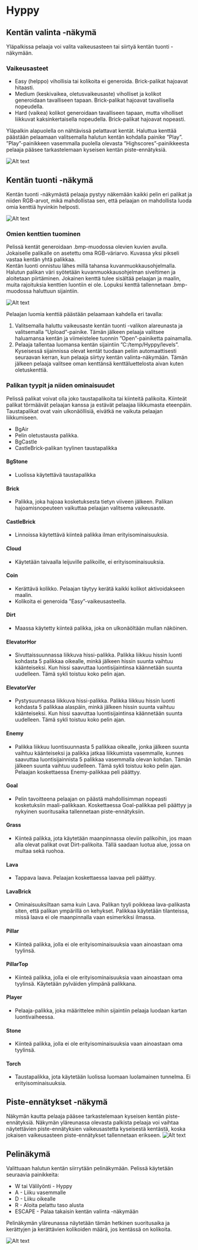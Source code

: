 # Hyppy

## Kentän valinta -näkymä
Yläpalkissa pelaaja voi valita vaikeusasteen tai siirtyä kentän tuonti -näkymään.

### Vaikeusasteet
* Easy (helppo) vihollisia tai kolikoita ei generoida. Brick-palikat hajoavat hitaasti. 
* Medium (keskivaikea, oletusvaikeusaste) viholliset ja kolikot generoidaan tavalliseen tapaan. Brick-palikat hajoavat tavallisella nopeudella. 
* Hard (vaikea) kolikot generoidaan tavalliseen tapaan, mutta viholliset liikkuvat kaksinkertaisella nopeudella. Brick-palikat hajoavat nopeasti. 

Yläpalkin alapuolella on nähtävissä pelattavat kentät. Haluttua kenttää päästään pelaamaan valitsemalla halutun kentän kohdalla painike ”Play”. ”Play”-painikkeen vasemmalla puolella olevasta ”Highscores”-painikkeesta pelaaja pääsee tarkastelemaan kyseisen kentän piste-ennätyksiä. 

![Alt text](readme-images/1.png?raw=true "Aloitusnäkymä")


## Kentän tuonti -näkymä
Kentän tuonti -näkymästä pelaaja pystyy näkemään kaikki pelin eri palikat ja niiden RGB-arvot, mikä mahdollistaa sen, että pelaajan on mahdollista luoda omia kenttiä hyvinkin helposti.

![Alt text](readme-images/2.png?raw=true "Kentän tuonti -näkymä")

### Omien kenttien tuominen

Pelissä kentät generoidaan .bmp-muodossa olevien kuvien avulla. Jokaiselle palikalle on asetettu oma RGB-väriarvo. Kuvassa yksi pikseli vastaa kentän yhtä palikkaa.  
Kentän luonti onnistuu lähes millä tahansa kuvanmuokkausohjelmalla. Halutun palikan väri syötetään kuvanmuokkausohjelman siveltimen ja aloitetaan piirtäminen. Jokainen kenttä tulee sisältää pelaajan ja maalin, muita rajoituksia kenttien luontiin ei ole. Lopuksi kenttä tallennetaan .bmp-muodossa haluttuun sijaintiin. 

![Alt text](readme-images/3.png?raw=true "Kentän luonti")

Pelaajan luomia kenttiä päästään pelaamaan kahdella eri tavalla:
1. Valitsemalla haluttu vaikeusaste kentän tuonti -valikon alareunasta ja valitsemalla ”Upload”-painike. Tämän jälkeen pelaaja valitsee haluamansa kentän ja viimeistelee tuonnin ”Open”-painiketta painamalla.
2. Pelaaja tallentaa luomansa kentän sijaintiin ”C:/temp/Hyppy/levels”. Kyseisessä sijainnissa olevat kentät tuodaan peliin automaattisesti seuraavan kerran, kun pelaaja siirtyy kentän valinta-näkymään. Tämän jälkeen pelaaja valitsee oman kenttänsä kenttäluettelosta aivan kuten oletuskenttiä.



### Palikan tyypit ja niiden ominaisuudet
Pelissä palikat voivat olla joko taustapalikoita tai kiinteitä palikoita. Kiinteät palikat törmäävät pelaajan kanssa ja estävät pelaajaa liikkumasta eteenpäin. Taustapalikat ovat vain ulkonäöllisiä, eivätkä ne vaikuta pelaajan liikkumiseen.

* BgAir
 * Pelin oletustausta palikka.
* BgCastle
 *	CastleBrick-palikan tyylinen taustapalikka
#### BgStone	
*	Luolissa käytettävä taustapalikka
#### Brick	
*	Palikka, joka hajoaa kosketuksesta tietyn viiveen jälkeen. Palikan hajoamisnopeuteen vaikuttaa pelaajan valitsema vaikeusaste.
#### CastleBrick	
*	Linnoissa käytettävä kiinteä palikka ilman erityisominaisuuksia.
#### Cloud
*	Käytetään taivaalla leijuville palikoille, ei erityisominaisuuksia.	
#### Coin	
*	Kerättävä kolikko. Pelaajan täytyy kerätä kaikki kolikot aktivoidakseen maalin.
*	Kolikoita ei generoida ”Easy”-vaikeusasteella.
#### Dirt	
*	Maassa käytetty kiinteä palikka, joka on ulkonäöltään mullan näköinen.
#### ElevatorHor	
*	Sivuttaissuunnassa liikkuva hissi-palikka. Palikka liikkuu hissin luonti kohdasta 5 palikkaa oikealle, minkä jälkeen hissin suunta vaihtuu käänteiseksi. Kun hissi saavuttaa luontisijaintinsa käännetään suunta uudelleen. Tämä sykli toistuu koko pelin ajan.
#### ElevatorVer	
*	Pystysuunnassa liikkuva hissi-palikka. Palikka liikkuu hissin luonti kohdasta 5 palikkaa alaspäin, minkä jälkeen hissin suunta vaihtuu käänteiseksi. Kun hissi saavuttaa luontisijaintinsa käännetään suunta uudelleen. Tämä sykli toistuu koko pelin ajan.
#### Enemy	
*	Palikka liikkuu luontisuunnasta 5 palikkaa oikealle, jonka jälkeen suunta vaihtuu käänteiseksi ja palikka jatkaa liikkumista vasemmalle, kunnes saavuttaa luontisijainnista 5 palikkaa vasemmalla olevan kohdan. Tämän jälkeen suunta vaihtuu uudelleen. Tämä sykli toistuu koko pelin ajan. Pelaajan koskettaessa Enemy-palikkaa peli päättyy.
#### Goal	
*	Pelin tavoitteena pelaajan on päästä mahdollisimman nopeasti kosketuksiin maali-palikkaan. Koskettaessa Goal-palikkaa peli päättyy ja nykyinen suoritusaika tallennetaan piste-ennätyksiin.
#### Grass	
*	Kiinteä palikka, jota käytetään maanpinnassa oleviin palikoihin, jos maan alla olevat palikat ovat Dirt-palikoita. Tällä saadaan luotua alue, jossa on multaa sekä ruohoa.
#### Lava	
*	Tappava laava. Pelaajan koskettaessa laavaa peli päättyy.
#### LavaBrick	
*	Ominaisuuksiltaan sama kuin Lava. Palikan tyyli poikkeaa lava-palikasta siten, että palikan ympärillä on kehykset. Palikkaa käytetään tilanteissa, missä laava ei ole maanpinnalla vaan esimerkiksi ilmassa.
#### Pillar	
*	Kiinteä palikka, jolla ei ole erityisominaisuuksia vaan ainoastaan oma tyylinsä.
#### PillarTop	
*	Kiinteä palikka, jolla ei ole erityisominaisuuksia vaan ainoastaan oma tyylinsä. Käytetään pylväiden ylimpänä palikkana.
#### Player	
*	Pelaaja-palikka, joka määrittelee mihin sijaintiin pelaaja luodaan kartan luontivaiheessa.
#### Stone	
*	Kiinteä palikka, jolla ei ole erityisominaisuuksia vaan ainoastaan oma tyylinsä.
#### Torch	
*	Taustapalikka, jota käytetään luolissa luomaan luolamainen tunnelma. Ei erityisominaisuuksia.

## Piste-ennätykset -näkymä
Näkymän kautta pelaaja pääsee tarkastelemaan kyseisen kentän piste-ennätyksiä. Näkymän yläreunassa olevasta palkista pelaaja voi vaihtaa näytettävien piste-ennätyksien vaikeusastetta kyseisestä kentästä, koska jokaisen vaikeusasteen piste-ennätykset tallennetaan erikseen.
![Alt text](readme-images/4.png?raw=true "Piste-ennätykset")

## Pelinäkymä
Valittuaan halutun kentän siirrytään pelinäkymään. 
Pelissä käytetään seuraavia painikkeita:
*	W tai Välilyönti - Hyppy
*	A - Liiku vasemmalle
*	D - Liiku oikealle
*	R - Aloita pelattu taso alusta
* ESCAPE - Palaa takaisin kentän valinta -näkymään

Pelinäkymän yläreunassa näytetään tämän hetkinen suoritusaika ja kerättyjen ja kerättävien kolikoiden määrä, jos kentässä on kolikoita. 

![Alt text](readme-images/5.png?raw=true "Pelinäkymä")

